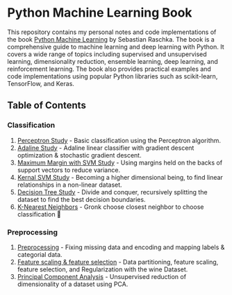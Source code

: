 # Python Machine Learning Book

This repository contains my personal notes and code implementations of the book [Python Machine Learning](https://www.amazon.com/Python-Machine-Learning-scikit-learn-TensorFlow-dp-1789955750/dp/1789955750/ref=dp_ob_title_bk) by Sebastian Raschka. The book is a comprehensive guide to machine learning and deep learning with Python. It covers a wide range of topics including supervised and unsupervised learning, dimensionality reduction, ensemble learning, deep learning, and reinforcement learning. The book also provides practical examples and code implementations using popular Python libraries such as scikit-learn, TensorFlow, and Keras.

## Table of Contents

### Classification

1. [Perceptron Study](./notebooks/classification/perceptron.ipynb) - Basic classification using the Perceptron algorithm.
2. [Adaline Study](./notebooks/classification/adaline.ipynb) - Adaline linear classifier with gradient descent optimization & stochastic gradient descent.
3. [Maximum Margin with SVM Study](./notebooks/classification/maximumMarginSVM.ipynb) - Using margins held on the backs of support vectors to reduce variance.
4. [Kernal SVM Study](./notebooks/classification/kernalSVM.ipynb) - Becoming a higher dimensional being, to find linear relationships in a non-linear dataset.
5. [Decision Tree Study](./notebooks/classification/decisionTree.ipynb) - Divide and conquer, recursively splitting the dataset to find the best decision boundaries.
6. [K-Nearest Neighbors](./notebooks/classification/knn.ipynb) - Gronk choose closest neighbor to choose classification 🗿

### Preprocessing

1. [Preprocessing](./notebooks/preprocessing/dataPreprocessing.ipynb) - Fixing missing data and encoding and mapping labels & categorial data.
2. [Feature scaling & feature selection](./notebooks/preprocessing/wineDatasetProcessing.ipynb) - Data partitioning, feature scaling, feature selection, and Regularization with the wine Dataset.
3. [Principal Component Analysis](./notebooks/preprocessing/pca.ipynb) - Unsupervised reduction of dimensionality of a dataset using PCA.
